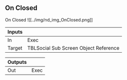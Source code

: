 ## On Closed
On Closed
![[../img/nd_img_OnClosed.png]]

|Inputs||
|--|--|
| In | Exec |
| Target | TBLSocial Sub Screen Object Reference |

|Outputs||
|--|--|
| Out | Exec |
